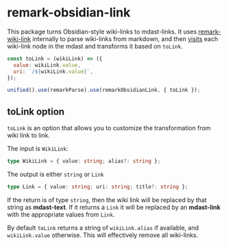 # remark-obsidian-link

This package turns Obsidian-style wiki-links to mdast-links. It uses [remark-wiki-link](https://www.npmjs.com/package/remark-wiki-link) internally to parse wiki-links from markdown, and then [visits](https://www.npmjs.com/package/unist-util-visit) each wiki-link node in the mdast and transforms it based on `toLink`.

```js
const toLink = (wikiLink) => ({
  value: wikiLink.value,
  uri: `/${wikiLink.value}`,
});

unified().use(remarkParse).use(remarkObsidianLink, { toLink });
```

## toLink option

`toLink` is an option that allows you to customize the transformation from wiki link to link.

The input is `WikiLink`:

```ts
type WikiLink = { value: string; alias?: string };
```

The output is either `string` or `Link`

```ts
type Link = { value: string; uri: string; title?: string };
```

If the return is of type `string`, then the wiki link will be replaced by that string as **mdast-text**. If it returns a `Link` it will be replaced by an **mdast-link** with the appropriate values from `Link`.

By default `toLink` returns a string of `wikiLink.alias` if available, and `wikiLink.value` otherwise. This will effectively remove all wiki-links.
